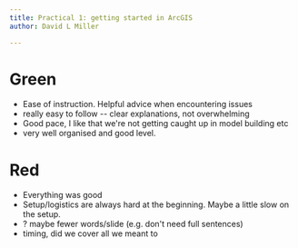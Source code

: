 ```yaml
---
title: Practical 1: getting started in ArcGIS
author: David L Miller

---
```


# Green

* Ease of instruction. Helpful advice when encountering issues
* really easy to follow -- clear explanations, not overwhelming
* Good pace, I like that we're not getting caught up in model building etc
* very well organised and good level.

# Red

* Everything was good
* Setup/logistics are always hard at the beginning. Maybe a little slow on the setup.
* ? maybe fewer words/slide (e.g. don't need full sentences)
* timing, did we cover all we meant to
